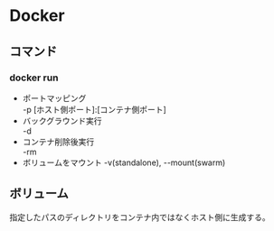 # Docker

## コマンド

### docker run

- ポートマッピング  
  -p [ホスト側ポート]:[コンテナ側ポート]
- バックグラウンド実行  
  -d
- コンテナ削除後実行  
  -rm
- ボリュームをマウント
  -v(standalone), --mount(swarm)

## ボリューム

指定したパスのディレクトリをコンテナ内ではなくホスト側に生成する。
